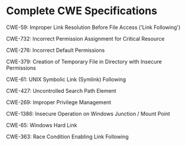 

# Complete CWE Specifications

CWE-59: Improper Link Resolution Before File Access ('Link Following')

CWE-732: Incorrect Permission Assignment for Critical Resource

CWE-276: Incorrect Default Permissions

CWE-379: Creation of Temporary File in Directory with Insecure Permissions

CWE-61: UNIX Symbolic Link (Symlink) Following

CWE-427: Uncontrolled Search Path Element

CWE-269: Improper Privilege Management

CWE-1386: Insecure Operation on Windows Junction / Mount Point

CWE-65: Windows Hard Link

CWE-363: Race Condition Enabling Link Following